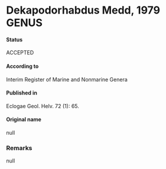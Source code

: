 Dekapodorhabdus Medd, 1979 GENUS
=======

#### Status
ACCEPTED

#### According to
Interim Register of Marine and Nonmarine Genera

#### Published in
Eclogae Geol. Helv. 72 (1): 65.

#### Original name
null

### Remarks
null